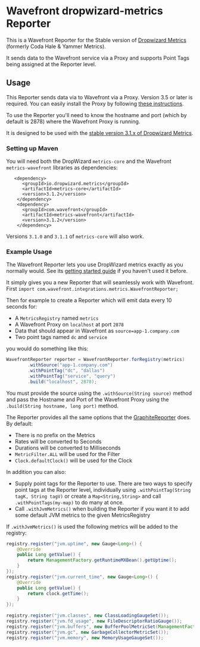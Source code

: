 # Wavefront dropwizard-metrics Reporter

This is a Wavefront Reporter for the Stable version of [Dropwizard Metrics](https://dropwizard.github.io/metrics/3.1.0/) (formerly Coda Hale & Yammer Metrics).

It sends data to the Wavefront service via a Proxy and supports Point Tags being assigned at the Reporter level.

## Usage

This Reporter sends data via to Wavefront via a Proxy. Version 3.5 or later is required. You can easily install the Proxy by following [these instructions](https://github.com/wavefrontHQ/install).

To use the Reporter you'll need to know the hostname and port (which by default is 2878) where the Wavefront Proxy is running.

It is designed to be used with the [stable version 3.1.x of Dropwizard Metrics](https://dropwizard.github.io/metrics/3.1.0/getting-started/).

### Setting up Maven

You will need both the DropWizard `metrics-core` and the Wavefront `metrics-wavefront` libraries as dependencies:

```Maven
   <dependency>
      <groupId>io.dropwizard.metrics</groupId>
      <artifactId>metrics-core</artifactId>
      <version>3.1.2</version>
    </dependency>
    <dependency>
      <groupId>com.wavefront</groupId>
      <artifactId>metrics-wavefront</artifactId>
      <version>3.1.2</version>
    </dependency>
```

Versions `3.1.0` and `3.1.1` of `metrics-core` will also work.

### Example Usage

The Wavefront Reporter lets you use DropWizard metrics exactly as you normally would. See its [getting started guide](https://dropwizard.github.io/metrics/3.1.0/getting-started/) if you haven't used it before.

It simply gives you a new Reporter that will seamlessly work with Wavefront. First `import com.wavefront.integrations.metrics.WavefrontReporter;`

Then for example to create a Reporter which will emit data every 10 seconds for:

- A `MetricsRegistry` named `metrics`
- A Wavefront Proxy on `localhost` at port `2878`
- Data that should appear in Wavefront as `source=app-1.company.com`
- Two point tags named `dc` and `service`

you would do something like this:

```java
WavefrontReporter reporter = WavefrontReporter.forRegistry(metrics)
        .withSource("app-1.company.com")
    	.withPointTag("dc", "dallas")
    	.withPointTag("service", "query")
    	.build("localhost", 2878);
```

You must provide the source using the `.withSource(String source)` method and pass the Hostname and Port of the Wavefront Proxy using the `.build(String hostname, long port)` method.

The Reporter provides all the same options that the [GraphiteReporter](http://metrics.dropwizard.io/3.1.0/manual/graphite/) does. By default:

- There is no prefix on the Metrics
- Rates will be converted to Seconds
- Durations will be converted to Milliseconds
- `MetricFilter.ALL` will be used for the Filter
- `Clock.defaultClock()` will be used for the Clock

In addition you can also:

- Supply point tags for the Reporter to use. There are two ways to specify point tags at the Reporter level, individually using `.withPointTag(String tagK, String tagV)` or create a `Map<String,String>` and call `.withPointTags(my-map)` to do many at once.
- Call `.withJvmMetrics()` when building the Reporter if you want it to add some default JVM metrics to the given MetricsRegistry

If `.withJvmMetrics()` is used the following metrics will be added to the registry:

```java
registry.register("jvm.uptime", new Gauge<Long>() {
    @Override
	public Long getValue() {
	    return ManagementFactory.getRuntimeMXBean().getUptime();
	}
});
registry.register("jvm.current_time", new Gauge<Long>() {
    @Override
	public Long getValue() {
	    return clock.getTime();
    }
});
    
registry.register("jvm.classes", new ClassLoadingGaugeSet());
registry.register("jvm.fd_usage", new FileDescriptorRatioGauge());
registry.register("jvm.buffers", new BufferPoolMetricSet(ManagementFactory.getPlatformMBeanServer()));
registry.register("jvm.gc", new GarbageCollectorMetricSet());
registry.register("jvm.memory", new MemoryUsageGaugeSet());
```
